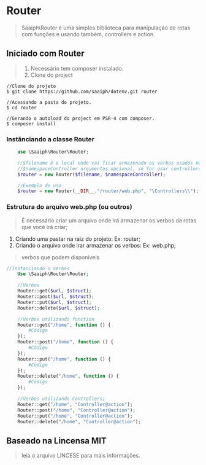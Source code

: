 # Router
> Saaiph\Router é uma simples biblioteca para manipulação de rotas com funções e usando também, controllers e action.

## Iniciado com Router

> 1. Necessário tem composer instalado.
> 2. Clone do project

```git
//Clone do projeto
$ git clone https://github.com/saaiph/dotenv.git router

//Acessando a pasta do projeto.
$ cd router

//Gerando o autoload do project em PSR-4 com composer.
$ composer install
```

### Instânciando a classe Router
```php
    use \Saaiph\Router\Router;

    //$filename é o local onde vai ficar armazenado os verbos usados no http padrão, GET, POST, PUT e Delete;
    //$namespaceController argumentos opcional, se for usar controllers no seus projeto é necessário colocar o namespace inicial onde ficarar armazenado o seus controllers;
    $router = new Router($filename, $namespaceController);

    //Exemplo de uso
    $router = new Router(__DIR__."/router/web.php", "\Controllers\\");
```

### Estrutura do arquivo web.php (ou outros)

> É necessário criar um arquivo onde irá armazenar os verbos da rotas que você irá criar;

1. Criando uma pastar na raiz do projeto: Ex: router;
2. Criando o arquivo onde irar armazenar os verbos: Ex: web.php;

> verbos que podem disponíveis
```php
//Instanciando o verbos
    Use \Saaiph\Router\Router;

    //Verbos
    Router::get($url, $struct);
    Router::post($url, $struct);
    Router::put($url, $struct);
    Router::delete($url, $struct);

    //Verbos utilizando function
    Router::get("/home", function () {
        #Código
    });
    Router::post("/home", function () {
        #Código
    });
    Router::put("/home", function () {
        #Código
    });
    Router::delete("/home", function () {
        #Código
    });

    //Verbos utilizando Controllers;
    Router::get("/home", "Controller@action");
    Router::post("/home", "Controller@action");
    Router::put("/home", "Controller@action");
    Router::delete("/home", "Controller@action");
```

## Baseado na Lincensa MIT
> leia o arquivo LINCESE para mais informações.